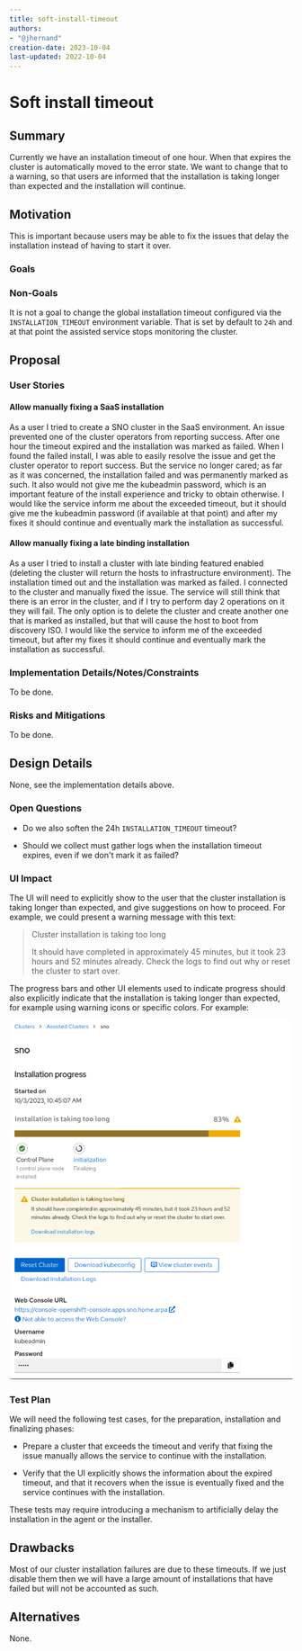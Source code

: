 ```yaml
---
title: soft-install-timeout
authors:
- "@jhernand"
creation-date: 2023-10-04
last-updated: 2022-10-04
---
```


# Soft install timeout

## Summary

Currently we have an installation timeout of one hour. When that expires the
cluster is automatically moved to the error state. We want to change that to a
warning, so that users are informed that the installation is taking longer than
expected and the installation will continue.

## Motivation

This is important because users may be able to fix the issues that delay the
installation instead of having to start it over.

### Goals

### Non-Goals

It is not a goal to change the global installation timeout configured via the
`INSTALLATION_TIMEOUT` environment variable. That is set by default to `24h`
and at that point the assisted service stops monitoring the cluster.

## Proposal

### User Stories

#### Allow manually fixing a SaaS installation

As a user I tried to create a SNO cluster in the SaaS environment. An issue
prevented one of the cluster operators from reporting success. After one hour
the timeout expired and the installation was marked as failed. When I found the
failed install, I was able to easily resolve the issue and get the cluster
operator to report success. But the service no longer cared; as far as it was
concerned, the installation failed and was permanently marked as such. It also
would not give me the kubeadmin password, which is an important feature of the
install experience and tricky to obtain otherwise. I would like the service
inform me about the exceeded timeout, but it should give me the kubeadmin
password (if available at that point) and after my fixes it should continue
and eventually mark the installation as successful.

#### Allow manually fixing a late binding installation

As a user I tried to install a cluster with late binding featured enabled
(deleting the cluster will return the hosts to infrastructure environment). The
installation timed out and the installation was marked as failed. I connected
to the cluster and manually fixed the issue. The service will still think that
there is an error in the cluster, and if I try to perform day 2 operations on
it they will fail. The only option is to delete the cluster and create another
one that is marked as installed, but that will cause the host to boot from
discovery ISO. I would like the service to inform me of the exceeded timeout,
but after my fixes it should continue and eventually mark the installation as
successful.

### Implementation Details/Notes/Constraints

To be done.

### Risks and Mitigations

To be done.

## Design Details

None, see the implementation details above.

### Open Questions

- Do we also soften the 24h `INSTALLATION_TIMEOUT` timeout?

- Should we collect must gather logs when the installation timeout expires, even
  if we don't mark it as failed?

### UI Impact

The UI will need to explicitly show to the user that the cluster installation
is taking longer than expected, and give suggestions on how to proceed. For
example, we could present a warning message with this text:

> Cluster installation is taking too long
>
> It should have completed in approximately 45 minutes, but it took 23 hours
> and 52 minutes already. Check the logs to find out why or reset the cluster
> to start over.

The progress bars and other UI elements used to indicate progress should also
explicitly indicate that the installation is taking longer than expected, for
example using warning icons or specific colors. For example:

![UI example](./soft-install-timeout/ui-example.png)

### Test Plan

We will need the following test cases, for the preparation, installation and
finalizing phases:

- Prepare a cluster that exceeds the timeout and verify that fixing the issue
  manually allows the service to continue with the installation.

- Verify that the UI explicitly shows the information about the expired
  timeout, and that it recovers when the issue is eventually fixed and the
  service continues with the installation.

These tests may require introducing a mechanism to artificially delay the
installation in the agent or the installer.

## Drawbacks

Most of our cluster installation failures are due to these timeouts. If we just
disable them then we will have a large amount of installations that have failed
but will not be accounted as such.

## Alternatives

None.
